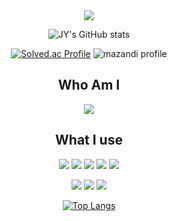 <div align="center">
<img src="https://capsule-render.vercel.app/api?type=venom&height=300&color=gradient&text=Hello%20%20%20World!&section=header&reversal=false&textBg=false&fontAlignY=85&animation=fadeIn&fontColor=000000&stroke=000000&strokeWidth=0&rotate=0.1&desc=JY%20Kim&descAlign=30&descAlignY=71" />

![JY's GitHub stats](https://github-readme-stats.vercel.app/api?username=kabl151&show_icons=true&theme=vue)

 [![Solved.ac Profile](http://mazassumnida.wtf/api/v2/generate_badge?boj=kabl151)](https://solved.ac/kabl151/) 
![mazandi profile](http://mazandi.herokuapp.com/api?handle=kabl151&theme=warm)


  
<h2> Who Am I </h2>
<img src="https://img.shields.io/badge/Dev.-김 재 엽-red"/>




<h2> What I use </h2>

<img src="https://img.shields.io/badge/JavaScript-F7DF1E?style=flat-square&logo=JavaScript&logoColor=black"/> <img src="https://img.shields.io/badge/HTML5-E34F26?style=flat-square&logo=HTML5&logoColor=white"/> <img src="https://img.shields.io/badge/CSS3-1572B6?style=flat-square&logo=CSS3&logoColor=white"/> <img src="https://img.shields.io/badge/React-61DAFB?style=flat-square&logo=React&logoColor=black"/> <img src="https://img.shields.io/badge/Vue.js-4FC08D?style=flat-square&logo=Vue.js&logoColor=white"/> 

<img src="https://img.shields.io/badge/Python-3776AB?style=flat-square&logo=Python&logoColor=white"/> <img src="https://img.shields.io/badge/Java-2F2625?style=flat-square&logo=CoffeeScript&logoColor=white"/> <img src="https://img.shields.io/badge/visual Basic-512BD4?style=flat-square&logo=visual Basic&logoColor=white"/>


[![Top Langs](https://github-readme-stats.vercel.app/api/top-langs/?username=kabl151&layout=compact)](https://github.com/anuraghazra/github-readme-stats) 


</div>
<!--
**kabl151/kabl151** is a ✨ _special_ ✨ repository because its `README.md` (this file) appears on your GitHub profile.

Here are some ideas to get you started:

- 🔭 I’m currently working on ...
- 🌱 I’m currently learning ...
- 👯 I’m looking to collaborate on ...
- 🤔 I’m looking for help with ...
- 💬 Ask me about ...
- 📫 How to reach me: ...
- 😄 Pronouns: ...
- ⚡ Fun fact: ...
-->

